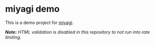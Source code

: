 # miyagi demo

This is a demo project for [miyagi](https://github.com/mgrsskls/miyagi).

_**Note:** HTML validation is disabled in this repository to not run into rate limiting._
